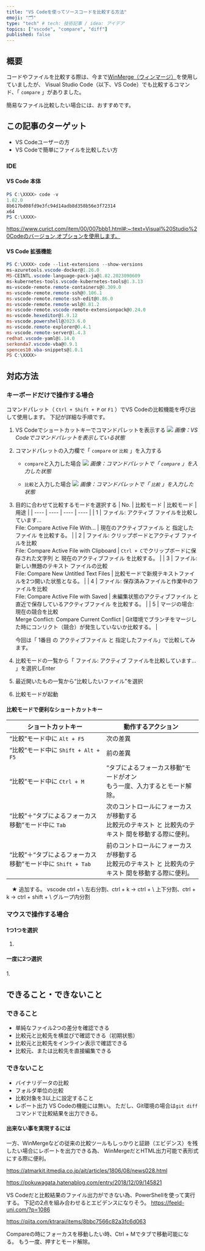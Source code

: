```yaml
---
title: "VS Codeを使ってソースコードを比較する方法"
emoji: "🗂"
type: "tech" # tech: 技術記事 / idea: アイデア
topics: ["vscode", "compare", "diff"]
published: false
---
```

## 概要
コードやファイルを比較する際は、今まで[WinMerge（ウィンマージ）](https://winmerge.org/?lang=ja)を使用していましたが、
Visual Studio Code（以下、VS Code）でも比較するコマンド、「 `compare` 」がありました。

簡易なファイル比較したい場合には、おすすめです。

## この記事のターゲット
- VS Codeユーザーの方
- VS Codeで簡単にファイルを比較したい方

### IDE

#### VS Code 本体
```powershell
PS C:\XXXX> code -v
1.82.0
8b617bd08fd9e3fc94d14adb8d358b56e3f72314
x64
PS C:\XXXX> 
```
https://www.curict.com/item/00/007bbb1.html#:~:text=Visual%20Studio%20Codeのバージョン,オプションを使用します。

#### VS Code 拡張機能
```powershell
PS C:\XXXX> code --list-extensions --show-versions
ms-azuretools.vscode-docker@1.26.0
MS-CEINTL.vscode-language-pack-ja@1.82.2023090609  
ms-kubernetes-tools.vscode-kubernetes-tools@1.3.13 
ms-vscode-remote.remote-containers@0.309.0
ms-vscode-remote.remote-ssh@0.106.1
ms-vscode-remote.remote-ssh-edit@0.86.0
ms-vscode-remote.remote-wsl@0.81.2
ms-vscode-remote.vscode-remote-extensionpack@0.24.0
ms-vscode.hexeditor@1.9.12
ms-vscode.powershell@2023.6.0
ms-vscode.remote-explorer@0.4.1
ms-vscode.remote-server@1.4.3
redhat.vscode-yaml@1.14.0
serkonda7.vscode-vba@0.9.1
spences10.vba-snippets@1.0.1
PS C:\XXXX>
```

## 対応方法
### キーボードだけで操作する場合
コマンドパレット（ `Ctrl + Shift + P` or `F1` ）でVS Codeの比較機能を呼び出して使用します。
下記が詳細な手順です。

1. VS Codeでショートカットキーでコマンドパレットを表示する
    ![](https://storage.googleapis.com/zenn-user-upload/4016979ba7b2-20230907.png)
    *画像：VS Codeでコマンドパレットを表示している状態*

1. コマンドパレットの入力欄で「 `compare` or `比較` 」を入力する
    - `compare`と入力した場合
        ![](https://storage.googleapis.com/zenn-user-upload/4bcd529d2477-20230907.png)
        *画像：コマンドパレットで「 `compare` 」を入力した状態*

    - `比較`と入力した場合
        ![](https://storage.googleapis.com/zenn-user-upload/e0e5c1bba7e0-20230907.png)
        *画像：コマンドパレットで「 `比較` 」を入力した状態*

1. 目的に合わせて比較するモードを選択する
    | No. | 比較モード | 比較モード | 用途 |
    | ---- | ---- | ---- | ---- |
    | 1 | ファイル: アクティブ ファイルを比較しています...<br>File: Compare Active File With... | 現在のアクティブファイル と 指定したファイル を比較する。 |
    | 2 | ファイル: クリップボードとアクティブ ファイルを比較<br>File: Compare Active File with Clipboard | `Ctrl + C`でクリップボードに保存された文字列 と 現在のアクティブファイル を比較する。 |
    | 3 | ファイル: 新しい無題のテキスト ファイルの比較<br>File: Compare New Untitled Text Files | 比較モードで新規テキストファイルを2つ開いた状態となる。 |
    | 4 | ファイル: 保存済みファイルと作業中のファイルを比較<br>File: Compare Active File with Saved | 未編集状態のアクティブファイル と 直近で保存しているアクティブファイル を比較する。 |
    | 5 | マージの場合: 現在の競合を比較<br>Merge Conflict: Compare Current Conflict | Git環境でブランチをマージした時にコンリクト（競合）が発生していないか比較する。 |
    
    今回は「 1番目 の アクティブファイル と 指定したファイル」で比較してみます。

1. 比較モードの一覧から「 ファイル: アクティブ ファイルを比較しています... 」を選択しEnter
1. 最近開いたもの一覧から“比較したいファイル”を選択
1. 比較モードが起動

#### 比較モードで便利なショートカットキー
| ショートカットキー | 動作するアクション |
| ---- | ---- |
| “比較”モード中に `Alt + F5` | 次の差異 |
| “比較”モード中に `Shift + Alt + F5` | 前の差異 |
| “比較”モード中に `Ctrl + M` | “タブによるフォーカス移動”モードがオン<br>もう一度、入力するとモード解除。 |
| “比較”＋“タブによるフォーカス移動”モード中に `Tab` | 次のコントロールにフォーカスが移動する<br>比較元のテキスト と 比較先のテキスト 間を移動する際に便利。 |
| “比較”＋“タブによるフォーカス移動”モード中に `Shift + Tab` | 前のコントロールにフォーカスが移動する<br>比較元のテキスト と 比較先のテキスト 間を移動する際に便利。 |

　★ 追加する。
vscode ctrl + \ 左右分割、ctrl + k → ctrl + \ 上下分割、ctrl + k → ctrl + shift + \ グループ内分割

### マウスで操作する場合
#### 1つ1つを選択
1. 

#### 一度に2つ選択
1.　

## できること・できないこと
### できること
- 単純なファイル2つの差分を確認できる
- 比較元と比較先を横並びで確認できる（初期状態）
- 比較元と比較先をインライン表示で確認できる
- 比較元、または比較先を直接編集できる

### できないこと
- バイナリデータの比較
- フォルダ単位の比較
- 比較対象を3以上に設定すること
- レポート出力
    VS Codeの機能には無い。
    ただし、Git環境の場合は`git diff`コマンドで比較結果を出力できる。

#### 出来ない事を実現するには
一方、WinMergeなどの従来の比較ツールもしっかりと証跡（エビデンス）を残したい場合にレポートを出力できる為、
WinMergeだとHTML出力可能で表形式にする際に便利。

https://atmarkit.itmedia.co.jp/ait/articles/1806/08/news028.html

https://pokuwagata.hatenablog.com/entry/2018/12/09/145821

VS Codeだと比較結果のファイル出力ができない為、PowerShellを使って実行する。
下記の2点を組み合わせるとエビデンスになりそう。
https://feeld-uni.com/?p=1086

https://qiita.com/ktrarai/items/8bbc7566c82a3fc6d063

Compareの時にフォーカスを移動したい時、Ctrl + Mでタブで移動可能になる。
もう一度、押すとモード解除。
